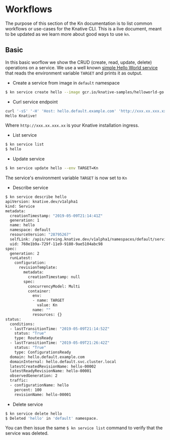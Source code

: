 # Workflows

The purpose of this section of the Kn documentation is to list common workflows or use-cases for the Knative CLI. This is a live document, meant to be updated as we learn more about good ways to use `kn`.

## Basic

In this basic worflow we show the CRUD (create, read, update, delete) operations on a service. We use a well known [simple Hello World service](https://github.com/knative/docs/tree/master/docs/serving/samples/hello-world/helloworld-go) that reads the environment variable `TARGET` and prints it as output.

* Create a service from image in `default` namespace

```bash
$ kn service create hello --image gcr.io/knative-samples/helloworld-go --env TARGET=Knative
```

* Curl service endpoint

```bash
curl '-sS' '-H' 'Host: hello.default.example.com' 'http://xxx.xx.xxx.xx   '
Hello Knative!
```

Where `http://xxx.xx.xxx.xx` is your Knative installation ingress.

* List service

```bash
$ kn service list
$ hello
```

* Update service

```bash
$ kn service update hello --env TARGET=Kn
```

The service's environment variable `TARGET` is now set to `Kn`

<!-- TODO: include when `service get` is merged
* Get service

```bash
$ kn service get hello
#TODO ouput
```

TODO: observation(s) if any
-->

* Describe service

```bash
$ kn service describe hello
apiVersion: knative.dev/v1alpha1
kind: Service
metadata:
  creationTimestamp: "2019-05-09T21:14:41Z"
  generation: 1
  name: hello
  namespace: default
  resourceVersion: "28795267"
  selfLink: /apis/serving.knative.dev/v1alpha1/namespaces/default/services/hello
  uid: 760e1b9a-729f-11e9-9180-9ae5104abc98
spec:
  generation: 2
  runLatest:
    configuration:
      revisionTemplate:
        metadata:
          creationTimestamp: null
        spec:
          concurrencyModel: Multi
          container:
            env:
            - name: TARGET
              value: Kn
            name: ""
            resources: {}
status:
  conditions:
  - lastTransitionTime: "2019-05-09T21:14:52Z"
    status: "True"
    type: RoutesReady
  - lastTransitionTime: "2019-05-09T21:26:42Z"
    status: "True"
    type: ConfigurationsReady
  domain: hello.default.example.com
  domainInternal: hello.default.svc.cluster.local
  latestCreatedRevisionName: hello-00002
  latestReadyRevisionName: hello-00001
  observedGeneration: 2
  traffic:
  - configurationName: hello
    percent: 100
    revisionName: hello-00001
```

* Delete service

```bash
$ kn service delete hello
$ Deleted 'hello' in 'default' namespace.
```

You can then issue the same `$ kn service list` command to verify that the service was deleted.
